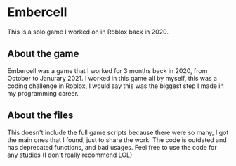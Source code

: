 # Embercell
This is a solo game I worked on in Roblox back in 2020.

## About the game

Embercell was a game that I worked for 3 months back in 2020, from October to Janurary 2021.
I worked in this game all by myself, this was a coding challenge in Roblox, I would say this was the biggest step I made in my programming career.

## About the files

This doesn't include the full game scripts because there were so many, I got the main ones that I found, just to share the work.
The code is outdated and has deprecated functions, and bad usages.
Feel free to use the code for any studies (I don't really recommend LOL)
